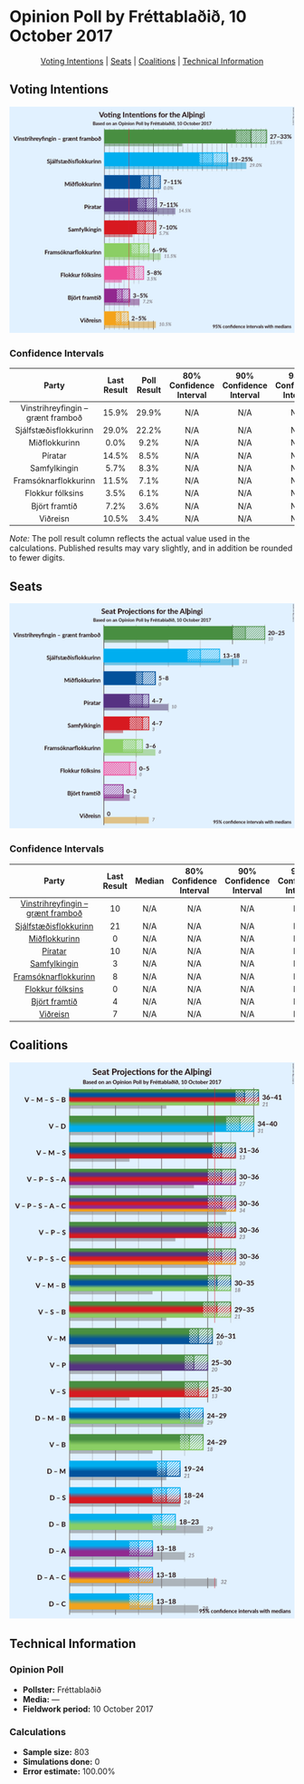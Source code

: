 # Opinion Poll by Fréttablaðið, 10 October 2017

<p align="center"><a href="#voting-intentions">Voting Intentions</a> | <a href="#seats">Seats</a> | <a href="#coalitions">Coalitions</a> | <a href="#technical-information">Technical Information</a></p>

## Voting Intentions

![Graph with voting intentions not yet produced](2017-10-10-Frettabladid.png "Voting Intentions")

### Confidence Intervals

| Party | Last Result | Poll Result | 80% Confidence Interval | 90% Confidence Interval | 95% Confidence Interval | 99% Confidence Interval |
|:-----:|:-----------:|:-----------:|:-----------------------:|:-----------------------:|:-----------------------:|:-----------------------:|
| Vinstrihreyfingin – grænt framboð | 15.9% | 29.9% | N/A |N/A |N/A |N/A |
| Sjálfstæðisflokkurinn | 29.0% | 22.2% | N/A |N/A |N/A |N/A |
| Miðflokkurinn | 0.0% | 9.2% | N/A |N/A |N/A |N/A |
| Píratar | 14.5% | 8.5% | N/A |N/A |N/A |N/A |
| Samfylkingin | 5.7% | 8.3% | N/A |N/A |N/A |N/A |
| Framsóknarflokkurinn | 11.5% | 7.1% | N/A |N/A |N/A |N/A |
| Flokkur fólksins | 3.5% | 6.1% | N/A |N/A |N/A |N/A |
| Björt framtíð | 7.2% | 3.6% | N/A |N/A |N/A |N/A |
| Viðreisn | 10.5% | 3.4% | N/A |N/A |N/A |N/A |

*Note:* The poll result column reflects the actual value used in the calculations. Published results may vary slightly, and in addition be rounded to fewer digits.

## Seats

![Graph with seats not yet produced](2017-10-10-Frettabladid-seats.png "Seats")

### Confidence Intervals

| Party | Last Result | Median | 80% Confidence Interval | 90% Confidence Interval | 95% Confidence Interval | 99% Confidence Interval |
|:-----:|:-----------:|:------:|:-----------------------:|:-----------------------:|:-----------------------:|:-----------------------:|
| <a href="#vinstrihreyfingin-–-grænt-framboð">Vinstrihreyfingin – grænt framboð</a> | 10 | N/A | N/A |N/A |N/A |N/A |
| <a href="#sjálfstæðisflokkurinn">Sjálfstæðisflokkurinn</a> | 21 | N/A | N/A |N/A |N/A |N/A |
| <a href="#miðflokkurinn">Miðflokkurinn</a> | 0 | N/A | N/A |N/A |N/A |N/A |
| <a href="#píratar">Píratar</a> | 10 | N/A | N/A |N/A |N/A |N/A |
| <a href="#samfylkingin">Samfylkingin</a> | 3 | N/A | N/A |N/A |N/A |N/A |
| <a href="#framsóknarflokkurinn">Framsóknarflokkurinn</a> | 8 | N/A | N/A |N/A |N/A |N/A |
| <a href="#flokkur-fólksins">Flokkur fólksins</a> | 0 | N/A | N/A |N/A |N/A |N/A |
| <a href="#björt-framtíð">Björt framtíð</a> | 4 | N/A | N/A |N/A |N/A |N/A |
| <a href="#viðreisn">Viðreisn</a> | 7 | N/A | N/A |N/A |N/A |N/A |


## Coalitions

![Graph with coalitions seats not yet produced](2017-10-10-Frettabladid-coalitions-seats.png "Coalitions Seats")


## Technical Information

### Opinion Poll

+ **Pollster:** Fréttablaðið
+ **Media:** —
+ **Fieldwork period:** 10 October 2017

### Calculations

+ **Sample size:** 803
+ **Simulations done:** 0
+ **Error estimate:** 100.00%

